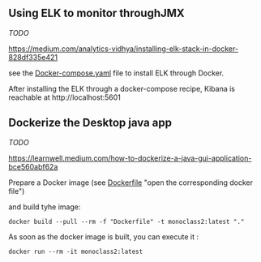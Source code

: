 ## Using ELK to monitor throughJMX

_TODO_

https://medium.com/analytics-vidhya/installing-elk-stack-in-docker-828df335e421

see the [Docker-compose.yaml](./elk/Docker-compose.yaml "Open the docker compose file") file to install ELK through
Docker.

After installing the ELK through a docker-compose recipe, Kibana is reachable at http://localhost:5601

## Dockerize the Desktop java app

_TODO_

https://learnwell.medium.com/how-to-dockerize-a-java-gui-application-bce560abf62a

Prepare a Docker image (see [Dockerfile](../Dockerfile) "open the corresponding docker file")

and build tyhe image:

```shell
docker build --pull --rm -f "Dockerfile" -t monoclass2:latest "."
```

As soon as the docker image is built, you can execute it :

```shell
docker run --rm -it monoclass2:latest
```

